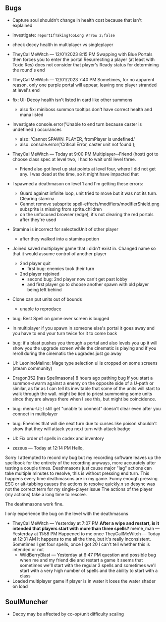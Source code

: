 ## Bugs
- Capture soul shouldn't change in health cost because that isn't explained
- investigate: `reportIfTakingTooLong Arrow 2;false`
- check decoy health in multiplayer vs singleplayer
- TheyCallMeWitch — 12/01/2023 8:15 PM
Swapping with Blue Portals then forces you to enter the portal
Resurrecting a player (at least with Toxic Res) does not consider that player's Ready status for determining the round's end
- TheyCallMeWitch — 12/01/2023 7:40 PM
Sometimes, for no apparent reason, only one purple portal will appear, leaving one player stranded at level's end
- fix: UI: Decoy health isn't listed in card like other summons
    - also fix: miniboss summon tooltips don't have correct health and mana listed
- Investigate console.error('Unable to end turn because caster is undefined') occurances
    - also: 'Cannot SPAWN_PLAYER, fromPlayer is undefined.'
    - also: console.error('Critical Error, caster unit not found');
- TheyCallMeWitch — Today at 9:00 PM
Multiplayer--Friend (host) got to choose class spec at level two, I had to wait until level three. 
    - Friend also got level up stat points at level four, where I did not get any. I was dead at the time, so it might have impacted that
- I spawned a deathmason on level 1 and I'm getting these errors:
    -    Guard against infinite loop, unit tried to move but it was not its turn.  Clearing stamina
    - Cannot remove subsprite spell-effects/modifiers/modifierShield.png subsprite is missing from sprite.children
    - on the unfocused browser (edge), it's not clearing the red portals after they're used
- Stamina is incorrect for selectedUnit of other player
    - after they walked into a stamina potion

- Joined saved multiplayer game that i didn't exist in.  Changed name so that it would assume control of another player
    - 2nd player quit
        - first bug: enemies took their turn
    - 2nd player rejoined
        - second bug: 2nd player now can't get past lobby
        - and first player go to choose another spawn with old player being left behind

- Clone can put units out of bounds
    - unable to reproduce
- bug: Best Spell on game over screen is bugged
- In multiplayer if you spawn in someone else's portal it goes away and you have to end your turn twice for it to come back
- bug: if a blast pushes you through a portal and also levels you up it will show you the upgrade screen while the cinematic is playing and if you reroll during the cinematic the upgrades just go away
- UI: LeoninoMalino: Mage type selection ui is cropped on some screens (steam community)
-  Dragon352 [has Spellmasons] 8 hours ago
    pathing bug
    If you start a summon-swarm against a enemy on the opposite side of a U-path or similar, as far as I can tell its inevitable that some of the units will start to walk through the wall.
    might be tied to priest summoning some units since they are always there when I see this, but might be coincidence.
- bug: menu-UI; I still get "unable to connect" doesn't clear even after you connect in multiplayer
- bug: Enemies that will die next turn due to curses like poison shouldn't show that they will attack you next turn with attack badge
- UI: Fix order of spells in codex and inventory
- zezeus — Today at 12:14 PM
Hello, 

Sorry I attempted to record my bug but my recording software leaves up the spellbook for the entirety of the recording
anyways, more accurately after testing a couple times. Deathmasons just cause major "lag" actions can take multiple minutes to resolve, this is without pressing end turn. This happens every time deathmasons are in my game. Funny enough pressing ESC or alt-tabbing causes the actions to resolve quickly.n
so desync was not the correct term for my single-player issue
The actions of the player (my actions) take a long time to resolve. 

The deathmasons work fine. 

I only experience the bug on the level with the deathmasons
- TheyCallMeWitch — Yesterday at 7:07 PM
**After a wipe and restart, is it intended that players start with more than three spells?**
meme_man — Yesterday at 11:58 PM
Happened to me once
TheyCallMeWitch — Today at 12:31 AM
It happens to me all the time, but it's really inconsistent. Sometimes I get four spells, once I got 20
I can't tell whether this is intended or not
    - WildBerryBlast — Yesterday at 6:47 PM
question and possible bug when me and my friend die and restart a game it seems that sometimes we'll start with the regular 3 spells and sometimes we'll start with a very high number of spells and the ability to start with a class
- Loaded multiplayer game if player is in water it loses the water shader on load

## SoulMuncher
- Decoy may be affected by co-op/unit difficulty scaling